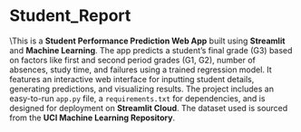 # Student_Report
\\This is a **Student Performance Prediction Web App** built using **Streamlit** and **Machine Learning**. The app predicts a student’s final grade (G3) based on factors like first and second period grades (G1, G2), number of absences, study time, and failures using a trained regression model. It features an interactive web interface for inputting student details, generating predictions, and visualizing results. The project includes an easy-to-run `app.py` file, a `requirements.txt` for dependencies, and is designed for deployment on **Streamlit Cloud**. The dataset used is sourced from the **UCI Machine Learning Repository**.
